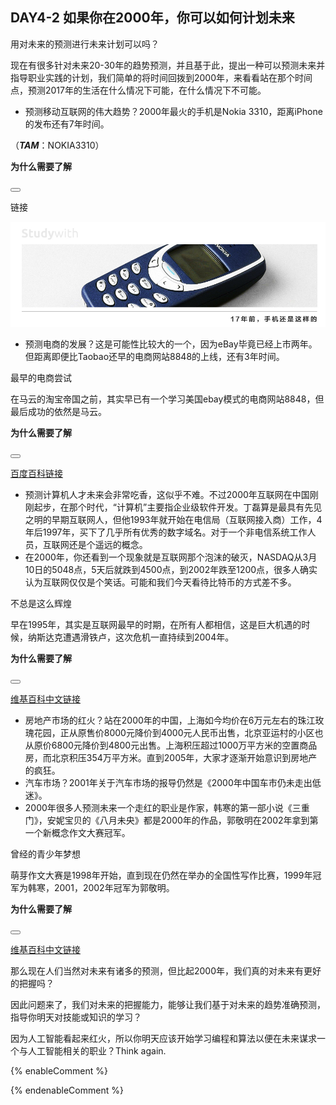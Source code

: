 ## DAY4-2 如果你在2000年，你可以如何计划未来

用对未来的预测进行未来计划可以吗？

现在有很多针对未来20-30年的趋势预测，并且基于此，提出一种可以预测未来并指导职业实践的计划，我们简单的将时间回拨到2000年，来看看站在那个时间点，预测2017年的生活在什么情况下可能，在什么情况下不可能。

* 预测移动互联网的伟大趋势？2000年最火的手机是Nokia 3310，距离iPhone的发布还有7年时间。

<!--sec data-title="Studywith知识链接" data-id="section74" data-show=true ces-->

（_**TAM**_：NOKIA3310）

**为什么需要了解**

<button class="section" target="section75" show="展开具体内容" hide="收起具体内容" ></button>

<!--endsec-->

<!--sec data-title="链接内容" aria-expanded="false" data-id="section75" data-show=false ces-->

链接

<!--endsec-->

![](/assets/25.jpg)

* 预测电商的发展？这是可能性比较大的一个，因为eBay毕竟已经上市两年。但距离即便比Taobao还早的电商网站8848的上线，还有3年时间。

<!--sec data-title="Studywith知识链接" data-id="section76" data-show=true ces-->

最早的电商尝试

在马云的淘宝帝国之前，其实早已有一个学习美国ebay模式的电商网站8848，但最后成功的依然是马云。

**为什么需要了解**

<button class="section" target="section77" show="展开具体内容" hide="收起具体内容" ></button>

<!--endsec-->

<!--sec data-title="链接内容" aria-expanded="false" data-id="section77" data-show=false ces-->

[百度百科链接](https://baike.baidu.com/item/8848/846311)

<!--endsec-->

* 预测计算机人才未来会非常吃香，这似乎不难。不过2000年互联网在中国刚刚起步，在那个时代，“计算机”主要指企业级软件开发。丁磊算是最具有先见之明的早期互联网人，但他1993年就开始在电信局（互联网接入商）工作，4年后1997年，买下了几乎所有优秀的数字域名。对于一个非电信系统工作人员，互联网还是个遥远的概念。
* 在2000年，你还看到一个现象就是互联网那个泡沫的破灭，NASDAQ从3月10日的5048点，5天后就跌到4500点，到2002年跌至1200点，很多人确实认为互联网仅仅是个笑话。可能和我们今天看待比特币的方式差不多。

<!--sec data-title="Studywith知识链接" data-id="section78" data-show=true ces-->

不总是这么辉煌

早在1995年，其实是互联网最早的时期，在所有人都相信，这是巨大机遇的时候，纳斯达克遭遇滑铁卢，这次危机一直持续到2004年。

**为什么需要了解**

<button class="section" target="section79" show="展开具体内容" hide="收起具体内容" ></button>

<!--endsec-->

<!--sec data-title="链接内容" aria-expanded="false" data-id="section79" data-show=false ces-->

[维基百科中文链接](https://zh.wikipedia.org/wiki/%E4%BA%92%E8%81%AF%E7%B6%B2%E6%B3%A1%E6%B2%AB)

<!--endsec-->

* 房地产市场的红火？站在2000年的中国，上海如今均价在6万元左右的珠江玫瑰花园，正从原售价8000元降价到4000元人民币出售，北京亚运村的小区也从原价6800元降价到4800元出售。上海积压超过1000万平方米的空置商品房，而北京积压354万平方米。直到2005年，大家才逐渐开始意识到房地产的疯狂。
* 汽车市场？2001年关于汽车市场的报导仍然是《2000年中国车市仍未走出低迷》。
* 2000年很多人预测未来一个走红的职业是作家，韩寒的第一部小说《三重门》，安妮宝贝的《八月未央》都是2000年的作品，郭敬明在2002年拿到第一个新概念作文大赛冠军。

<!--sec data-title="Studywith知识链接" data-id="section80" data-show=true ces-->

曾经的青少年梦想

萌芽作文大赛是1998年开始，直到现在仍然在举办的全国性写作比赛，1999年冠军为韩寒，2001，2002年冠军为郭敬明。

**为什么需要了解**

<button class="section" target="section81" show="展开具体内容" hide="收起具体内容" ></button>

<!--endsec-->

<!--sec data-title="链接内容" aria-expanded="false" data-id="section81" data-show=false ces-->

[维基百科中文链接](https://zh.wikipedia.org/wiki/%E6%96%B0%E6%A6%82%E5%BF%B5%E4%BD%9C%E6%96%87%E5%A4%A7%E8%B5%9B)

<!--endsec-->

那么现在人们当然对未来有诸多的预测，但比起2000年，我们真的对未来有更好的把握吗？

因此问题来了，我们对未来的把握能力，能够让我们基于对未来的趋势准确预测，指导你明天对技能或知识的学习？

因为人工智能看起来红火，所以你明天应该开始学习编程和算法以便在未来谋求一个与人工智能相关的职业？Think again.

{% enableComment %}

{% endenableComment %}

